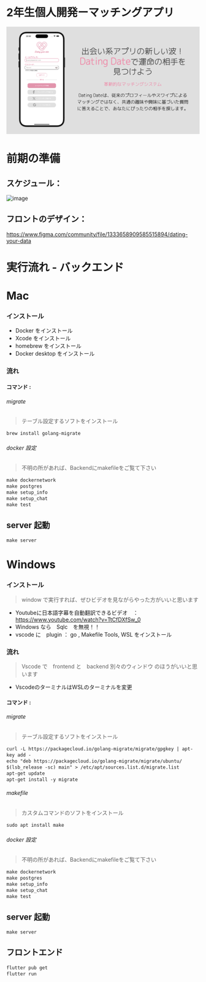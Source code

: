 # 2年生個人開発ーマッチングアプリ
![image](cover.png)

# 前期の準備
## スケジュール：
![image](schedule.png)

## フロントのデザイン：
<https://www.figma.com/community/file/1333658909585515894/dating-your-data>

# 実行流れ - バックエンド
# Mac
### インストール
* Docker をインストール
* Xcode をインストール
* homebrew をインストール
* Docker desktop をインストール
### 流れ
  #### コマンド :
  ###### migrate 
  > テーブル設定するソフトをインストール
  ```
  brew install golang-migrate
  ```
  ###### docker 設定
  > 不明の所があれば、Backendにmakefileをご覧て下さい
  ```
  make dockernetwork
  make postgres
  make setup_info
  make setup_chat
  make test
  ```
  ## server 起動
  ```
  make server
  ```

# Windows
### インストール
> window で実行すれば、ぜひビデオを見ながらやった方がいいと思います
* Youtubeに日本語字幕を自動翻訳できるビデオ　：　<https://www.youtube.com/watch?v=TtCfDXfSw_0>
* Windows なら　Sqlc　を無視！！
* vscode に　plugin ： go , Makefile Tools, WSL をインストール
  
### 流れ
> Vscode で　frontend と　backend 別々のウィンドウ のほうがいいと思います
* VscodeのターミナルはWSLのターミナルを変更
#### コマンド :
  ###### migrate 
  > テーブル設定するソフトをインストール
  ```
  curl -L https://packagecloud.io/golang-migrate/migrate/gpgkey | apt-key add -
  echo "deb https://packagecloud.io/golang-migrate/migrate/ubuntu/ $(lsb_release -sc) main" > /etc/apt/sources.list.d/migrate.list
  apt-get update
  apt-get install -y migrate
  ```
            
  ###### makefile 
  > カスタムコマンドのソフトをインストール
  ```
  sudo apt install make
  ```
       
  ###### docker 設定
  > 不明の所があれば、Backendにmakefileをご覧て下さい
  ```
  make dockernetwork
  make postgres
  make setup_info
  make setup_chat
  make test
  ```
  
## server 起動
```
make server
```

## フロントエンド
```
flutter pub get
flutter run
```
